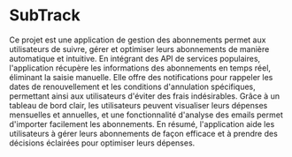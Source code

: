 # SubTrack
Ce projet est une application de gestion des abonnements permet aux utilisateurs de suivre, gérer et optimiser leurs abonnements de manière automatique et intuitive. En intégrant des API de services populaires, l'application récupère les informations des abonnements en temps réel, éliminant la saisie manuelle. Elle offre des notifications pour rappeler les dates de renouvellement et les conditions d'annulation spécifiques, permettant ainsi aux utilisateurs d'éviter des frais indésirables. Grâce à un tableau de bord clair, les utilisateurs peuvent visualiser leurs dépenses mensuelles et annuelles, et une fonctionnalité d'analyse des emails permet d'importer facilement les abonnements. En résumé, l'application aide les utilisateurs à gérer leurs abonnements de façon efficace et à prendre des décisions éclairées pour optimiser leurs dépenses.
